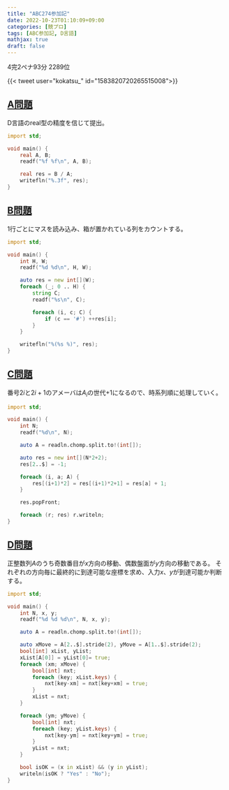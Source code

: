 ```yaml
---
title: "ABC274参加記"
date: 2022-10-23T01:10:09+09:00
categories: [競プロ]
tags: [ABC参加記, D言語]
mathjax: true
draft: false
---
```


4完2ペナ93分 2289位

{{< tweet user="kokatsu_" id="1583820720265515008">}}

## [A問題](https://atcoder.jp/contests/abc274/tasks/abc274_a)

D言語のreal型の精度を信じて提出。

```d
import std;

void main() {
    real A, B;
    readf("%f %f\n", A, B);

    real res = B / A;
    writefln("%.3f", res);
}
```

## [B問題](https://atcoder.jp/contests/abc274/tasks/abc274_b)

1行ごとにマスを読み込み、箱が置かれている列をカウントする。

```d
import std;

void main() {
    int H, W;
    readf("%d %d\n", H, W);

    auto res = new int[](W);
    foreach (_; 0 .. H) {
        string C;
        readf("%s\n", C);

        foreach (i, c; C) {
            if (c == '#') ++res[i];
        }
    }

    writefln("%(%s %)", res);
}
```

## [C問題](https://atcoder.jp/contests/abc274/tasks/abc274_c)

番号$2i$と$2i+1$のアメーバは$A_{i}$の世代$+1$になるので、時系列順に処理していく。

```d
import std;

void main() {
    int N;
    readf("%d\n", N);

    auto A = readln.chomp.split.to!(int[]);

    auto res = new int[](N*2+2);
    res[2..$] = -1;

    foreach (i, a; A) {
        res[(i+1)*2] = res[(i+1)*2+1] = res[a] + 1;
    }

    res.popFront;

    foreach (r; res) r.writeln;
}
```

## [D問題](https://atcoder.jp/contests/abc274/tasks/abc274_d)

正整数列$A$のうち奇数番目が$x$方向の移動、偶数盤面が$y$方向の移動である。
それぞれの方向毎に最終的に到達可能な座標を求め、入力$x$、$y$が到達可能か判断する。

```d
import std;

void main() {
    int N, x, y;
    readf("%d %d %d\n", N, x, y);

    auto A = readln.chomp.split.to!(int[]);

    auto xMove = A[2..$].stride(2), yMove = A[1..$].stride(2);
    bool[int] xList, yList;
    xList[A[0]] = yList[0]= true;
    foreach (xm; xMove) {
        bool[int] nxt;
        foreach (key; xList.keys) {
            nxt[key-xm] = nxt[key+xm] = true;
        }
        xList = nxt;
    }

    foreach (ym; yMove) {
        bool[int] nxt;
        foreach (key; yList.keys) {
            nxt[key-ym] = nxt[key+ym] = true;
        }
        yList = nxt;
    }

    bool isOK = (x in xList) && (y in yList);
    writeln(isOK ? "Yes" : "No");
}
```